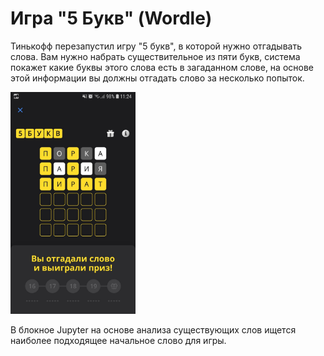 # Игра "5 Букв" (Wordle)

Тинькофф перезапустил игру "5 букв", в которой нужно отгадывать слова. Вам нужно набрать существительное из пяти букв, система покажет какие буквы этого слова есть в загаданном слове, на основе этой информации вы должны отгадать слово за несколько попыток.  

<div>
<img src="game.jpeg" width="200"/>
</div>   

В блокное Jupyter на основе анализа существующих слов ищется наиболее подходящее начальное слово для игры.
